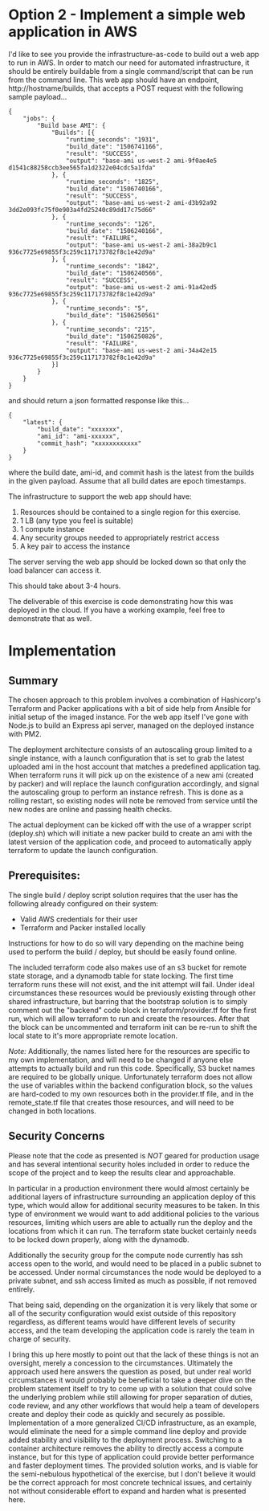 # Option 2 - Implement a simple web application in AWS

I'd like to see you provide the infrastructure-as-code to build out a web app to run in AWS. In order to match our need for automated infrastructure, it should be entirely buildable from a single command/script that can be run from the command line.
This web app should have an endpoint, http://hostname/builds, that accepts a POST request with the following sample payload...

```
{
    "jobs": {
        "Build base AMI": {
            "Builds": [{
                "runtime_seconds": "1931",
                "build_date": "1506741166",
                "result": "SUCCESS",
                "output": "base-ami us-west-2 ami-9f0ae4e5 d1541c88258ccb3ee565fa1d2322e04cdc5a1fda"
            }, {
                "runtime_seconds": "1825",
                "build_date": "1506740166",
                "result": "SUCCESS",
                "output": "base-ami us-west-2 ami-d3b92a92 3dd2e093fc75f0e903a4fd25240c89dd17c75d66"
            }, {
                "runtime_seconds": "126",
                "build_date": "1506240166",
                "result": "FAILURE",
                "output": "base-ami us-west-2 ami-38a2b9c1 936c7725e69855f3c259c117173782f8c1e42d9a"
            }, {
                "runtime_seconds": "1842",
                "build_date": "1506240566",
                "result": "SUCCESS",
                "output": "base-ami us-west-2 ami-91a42ed5 936c7725e69855f3c259c117173782f8c1e42d9a"
            }, {
                "runtime_seconds": "5",
                "build_date": "1506250561"
            }, {
                "runtime_seconds": "215",
                "build_date": "1506250826",
                "result": "FAILURE",
                "output": "base-ami us-west-2 ami-34a42e15 936c7725e69855f3c259c117173782f8c1e42d9a"
            }]
        }
    }
}
```

and should return a json formatted response like this...

```
{
    "latest": {
        "build_date": "xxxxxxx",
        "ami_id": "ami-xxxxxx",
        "commit_hash": "xxxxxxxxxxxx"
    }
}
```

where the build date, ami-id, and commit hash is the latest from the builds in the given payload. Assume that all build dates are epoch timestamps.

The infrastructure to support the web app should have:

1. Resources should be contained to a single region for this exercise.
2. 1 LB (any type you feel is suitable)
3. 1 compute instance
4. Any security groups needed to appropriately restrict access
5. A key pair to access the instance

The server serving the web app should be locked down so that only the load balancer can access it.

This should take about 3-4 hours.

The deliverable of this exercise is code demonstrating how this was deployed in the cloud. If you have a working example, feel free to demonstrate that as well.

# Implementation

## Summary

The chosen approach to this problem involves a combination of Hashicorp's Terraform and Packer applications with a bit of side help from Ansible for initial setup of the imaged instance. For the web app itself I've gone with Node.js to build an Express api server, managed on the deployed instance with PM2.

The deployment architecture consists of an autoscaling group limited to a single instance, with a launch configuration that is set to grab the latest uploaded ami in the host account that matches a predefined application tag. When terraform runs it will pick up on the existence of a new ami (created by packer) and will replace the launch configuration accordingly, and signal the autoscaling group to perform an instance refresh. This is done as a rolling restart, so existing nodes will note be removed from service until the new nodes are online and passing health checks.

The actual deployment can be kicked off with the use of a wrapper script (deploy.sh) which will initiate a new packer build to create an ami with the latest version of the application code, and proceed to automatically apply terraform to update the launch configuration.

## Prerequisites:

The single build / deploy script solution requires that the user has the following already configured on their system:

- Valid AWS credentials for their user
- Terraform and Packer installed locally

Instructions for how to do so will vary depending on the machine being used to perform the build / deploy, but should be easily found online.

The included terraform code also makes use of an s3 bucket for remote state storage, and a dynamodb table for state locking. The first time terraform runs these will not exist, and the init attempt will fail. Under ideal circumstances these resources would be previously existing through other shared infrastructure, but barring that the bootstrap solution is to simply comment out the "backend" code block in terraform/provider.tf for the first run, which will allow terraform to run and create the resources. After that the block can be uncommented and terraform init can be re-run to shift the local state to it's more appropriate remote location.

_Note:_ Additionally, the names listed here for the resources are specific to my own implementation, and will need to be changed if anyone else attempts to actually build and run this code. Specifically, S3 bucket names are required to be globally unique. Unfortunately terraform does not allow the use of variables within the backend configuration block, so the values are hard-coded to my own resources both in the provider.tf file, and in the remote_state.tf file that creates those resources, and will need to be changed in both locations.

## Security Concerns

Please note that the code as presented is _NOT_ geared for production usage and has several intentional security holes included in order to reduce the scope of the project and to keep the results clear and approachable.

In particular in a production environment there would almost certainly be additional layers of infrastructure surrounding an application deploy of this type, which would allow for additional security measures to be taken. In this type of environment we would want to add additional policies to the various resources, limiting which users are able to actually run the deploy and the locations from which it can run. The terraform state bucket certainly needs to be locked down properly, along with the dynamodb.

Additionally the security group for the compute node currently has ssh access open to the world, and would need to be placed in a public subnet to be accessed. Under normal circumstances the node would be deployed to a private subnet, and ssh access limited as much as possible, if not removed entirely.

That being said, depending on the organization it is very likely that some or all of the security configuration would exist outside of this repository regardless, as different teams would have different levels of security access, and the team developing the application code is rarely the team in charge of security.

I bring this up here mostly to point out that the lack of these things is not an oversight, merely a concession to the circumstances. Ultimately the approach used here answers the question as posed, but under real world circumstances it would probably be beneficial to take a deeper dive on the problem statement itself to try to come up with a solution that could solve the underlying problem while still allowing for proper separation of duties, code review, and any other workflows that would help a team of developers create and deploy their code as quickly and securely as possible. Implementation of a more generalized CI/CD infrastructure, as an example, would eliminate the need for a simple command line deploy and provide added stability and visibility to the deployment process. Switching to a container architecture removes the ability to directly access a compute instance, but for this type of application could provide better performance and faster deployment times. The provided solution works, and is viable for the semi-nebulous hypothetical of the exercise, but I don't believe it would be the correct approach for most concrete technical issues, and certainly not without considerable effort to expand and harden what is presented here.
